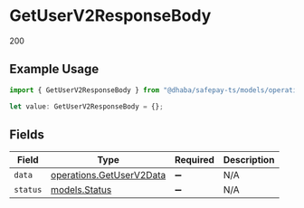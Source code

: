 # GetUserV2ResponseBody

200

## Example Usage

```typescript
import { GetUserV2ResponseBody } from "@dhaba/safepay-ts/models/operations";

let value: GetUserV2ResponseBody = {};
```

## Fields

| Field                                                                | Type                                                                 | Required                                                             | Description                                                          |
| -------------------------------------------------------------------- | -------------------------------------------------------------------- | -------------------------------------------------------------------- | -------------------------------------------------------------------- |
| `data`                                                               | [operations.GetUserV2Data](../../models/operations/getuserv2data.md) | :heavy_minus_sign:                                                   | N/A                                                                  |
| `status`                                                             | [models.Status](../../models/status.md)                              | :heavy_minus_sign:                                                   | N/A                                                                  |
